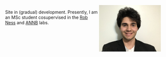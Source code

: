 <img align="right" src="IMG_1356.jpeg" width="200">

Site in (gradual) development. 
Presently, I am an MSc student cosupervised in the [Rob Ness](http://ness.bio/) and [ANNB](https://annb-lab.github.io/) labs.

<!---
https://support.squarespace.com/hc/en-us/articles/206543587-Markdown-cheat-sheet
https://pages.github.com/themes/
https://realpython.com/python-yaml/#read-and-write-your-first-yaml-document
# Title
## Subtitle

- normal u
- dots
- project
-->
